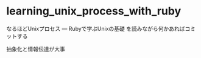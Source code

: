 learning_unix_process_with_ruby
===============================

なるほどUnixプロセス ― Rubyで学ぶUnixの基礎 を読みながら何かあればコミットする

抽象化と情報伝達が大事
